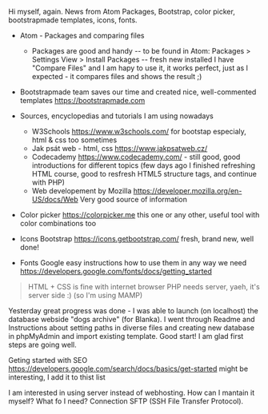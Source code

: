 Hi myself, again. News from Atom Packages, Bootstrap, color picker, bootstrapmade templates, icons, fonts.

* Atom - Packages and comparing files
  * Packages are good and handy
-- to be found in Atom: Packages > Settings View > Install Packages
-- fresh new installed I have "Compare Files" and I am hapy to use it, it works perfect, just as I expected - it compares files and shows the result ;)

* Bootstrapmade team saves our time and created nice, well-commented templates https://bootstrapmade.com

* Sources, encyclopedias and tutorials I am using nowadays
  * W3Schools https://www.w3schools.com/ for bootstap especialy, html & css too sometimes 
  * Jak psát web - html, css https://www.jakpsatweb.cz/
  * Codecademy  https://www.codecademy.com/ - still good, good introductions for different topics (few days ago I finished refreshing HTML course, good to resfresh HTML5 structure tags, and continue with PHP)
  * Web developement by Mozilla
https://developer.mozilla.org/en-US/docs/Web
Very good source of information

* Color picker
https://colorpicker.me
this one or any other, useful tool with color combinations too

* Icons Bootstrap
https://icons.getbootstrap.com/ 
fresh, brand new, well done!

* Fonts Google
easy instructions how to use them in any way we need
https://developers.google.com/fonts/docs/getting_started

> HTML + CSS is fine with internet browser
> PHP needs server, yaeh, it's server side :) (so I'm using MAMP)

Yesterday great progress was done - I was able to launch (on localhost) the database webside "dogs archive" (for Blanka). I went through Readme and Instructions about setting paths in diverse files and creating new database in phpMyAdmin and import existing template. Good start! I am glad first steps are going well.


Geting started with SEO https://developers.google.com/search/docs/basics/get-started might be interesting, I add it to thist list


I am interested in using server instead of webhosting. How can I mantain it myself? What fo I need? Connection SFTP (SSH File Transfer Protocol).

